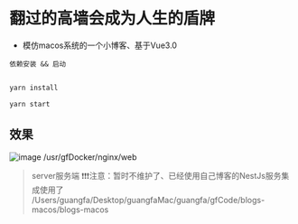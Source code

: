 # 翻过的高墙会成为人生的盾牌


- 模仿macos系统的一个小博客、基于Vue3.0

``` 依赖安装 && 启动 ```

```js

yarn install 

yarn start


```
## 效果

![image](https://github.com/huanggungfa/blogs-macos/blob/main/file/example-gif/doc.gif)
/usr/gfDocker/nginx/web
> server服务端 ❗❗❗注意：暂时不维护了、已经使用自己博客的NestJs服务集成使用了
/Users/guangfa/Desktop/guangfaMac/guangfa/gfCode/blogs-macos/blogs-macos